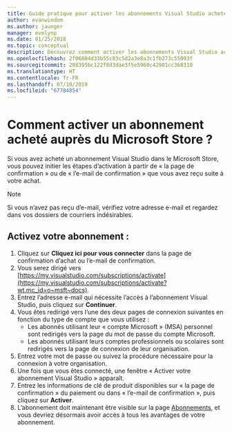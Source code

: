 ```yaml
---
title: Guide pratique pour activer les abonnements Visual Studio achetés dans le Microsoft Store | Microsoft Docs
author: evanwindom
ms.author: jaunger
manager: evelynp
ms.date: 01/25/2018
ms.topic: conceptual
description: Découvrez comment activer les abonnements Visual Studio achetés dans le Microsoft Store.
ms.openlocfilehash: 2f06804d33b55c83c5d2a3e8a3c1fb273c55093f
ms.sourcegitcommit: 208395bc122f8d3dae3f5e5960c42981cc368310
ms.translationtype: HT
ms.contentlocale: fr-FR
ms.lasthandoff: 07/10/2019
ms.locfileid: "67784854"
---
```

# <a name="how-do-i-activate-a-subscription-acquired-from-the-microsoft-store"></a>Comment activer un abonnement acheté auprès du Microsoft Store ?
Si vous avez acheté un abonnement Visual Studio dans le Microsoft Store, vous pouvez initier les étapes d’activation à partir de « la page de confirmation » ou de « l’e-mail de confirmation » que vous avez reçu suite à votre achat.

> [!NOTE]
> Si vous n’avez pas reçu d’e-mail, vérifiez votre adresse e-mail et regardez dans vos dossiers de courriers indésirables.

## <a name="activate-your-subscription"></a>Activez votre abonnement :
1. Cliquez sur **Cliquez ici pour vous connecter** dans la page de confirmation d’achat ou l’e-mail de confirmation.
2. Vous serez dirigé vers [https://my.visualstudio.com/subscriptions/activate](https://my.visualstudio.com/subscriptions/activate?wt.mc_id=o~msft~docs).
3. Entrez l’adresse e-mail qui nécessite l’accès à l’abonnement Visual Studio, puis cliquez sur **Continuer**.
4. Vous êtes redirigé vers l’une des deux pages de connexion suivantes en fonction du type de compte que vous utilisez :
    - Les abonnés utilisant leur « compte Microsoft » (MSA) personnel sont redirigés vers la page du mot de passe du compte Microsoft.
    - Les abonnés utilisant leurs comptes professionnels ou scolaires sont redirigés vers la page de connexion de leur organisation.
5. Entrez votre mot de passe ou suivez la procédure nécessaire pour la connexion à votre organisation.
6. Une fois que vous êtes connecté, une fenêtre « Activer votre abonnement Visual Studio » apparaît.
7. Entrez les informations de clé de produit disponibles sur « la page de confirmation » du paiement ou dans « l’e-mail de confirmation », puis cliquez sur **Activer**.
8. L’abonnement doit maintenant être visible sur la page [Abonnements](https://my.visualstudio.com/subscriptions?wt.mc_id=o~msft~docs), et vous devriez désormais avoir accès à tous les avantages de votre abonnement.
